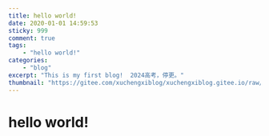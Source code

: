 ```yaml
---
title: hello world!
date: 2020-01-01 14:59:53
sticky: 999
comment: true
tags:
    - "hello world!"
categories:
    - "blog"
excerpt: "This is my first blog!  2024高考，停更。"
thumbnail: "https://gitee.com/xuchengxiblog/xuchengxiblog.gitee.io/raw/main/picture/1109789.webp"
---
```

# hello world!

